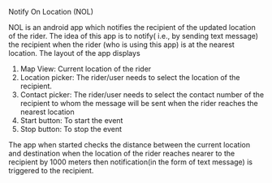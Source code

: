 Notify On Location (NOL)

NOL is an android app which notifies the recipient of the updated location of the rider. The idea of this app is to notify( i.e., by sending text message) the recipient when the rider (who is using this app) is at the nearest location. 
The layout of the app displays 
1. Map View: Current location of the rider
2. Location picker: The rider/user needs to select the location of the recipient.
3. Contact picker: The rider/user needs to select the contact number of the recipient to whom the message will be sent when the rider reaches the nearest location
4. Start button: To start the event
5. Stop button: To stop the event

The app when started checks the distance between the current location and destination when the location of the rider reaches nearer to the recipient by 1000 meters then notification(in the form of text message) is triggered to the recipient.
